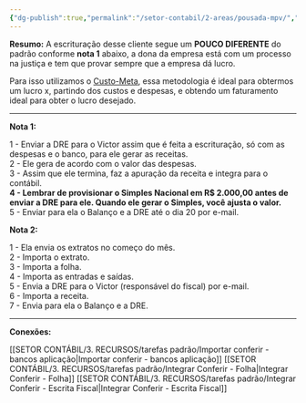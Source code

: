 ```yaml
---
{"dg-publish":true,"permalink":"/setor-contabil/2-areas/pousada-mpv/","dgPassFrontmatter":true,"created":"2025-06-09T21:50:52.666-03:00","updated":"2025-06-09T22:10:54.192-03:00"}
---
```



**Resumo:** 
A escrituração desse cliente segue um **POUCO DIFERENTE** do padrão conforme **nota 1** abaixo, a dona da empresa está com um processo na justiça e tem que provar sempre que a empresa dá lucro.

Para isso utilizamos o [Custo-Meta](https://maisretorno.com/portal/termos/c/custo-meta), essa metodologia é ideal para obtermos um lucro x, partindo dos custos e despesas, e obtendo um faturamento ideal para obter o lucro desejado.

---

**Nota 1:**

1 - Enviar a DRE para o Victor assim que é feita a escrituração, só com as despesas e o banco, para ele gerar as receitas.  
2 - Ele gera de acordo com o valor das despesas.  
3 - Assim que ele termina, faz a apuração da receita e integra para o contábil.  
**4 - Lembrar de provisionar o Simples Nacional em R$ 2.000,00 antes de enviar a DRE para ele. Quando ele gerar o Simples, você ajusta o valor.**  
5 - Enviar para ela o Balanço e a DRE até o dia 20 por e-mail.

**Nota 2:**

1 - Ela envia os extratos no começo do mês.  
2 - Importa o extrato.  
3 - Importa a folha.  
4 - Importa as entradas e saídas.  
5 - Envia a DRE para o Victor (responsável do fiscal) por e-mail.  
6 - Importa a receita.  
7 - Envia para ela o Balanço e a DRE.


---

**Conexões:**

[[SETOR CONTÁBIL/3. RECURSOS/tarefas padrão/Importar conferir - bancos aplicação\|Importar conferir - bancos aplicação]]
[[SETOR CONTÁBIL/3. RECURSOS/tarefas padrão/Integrar Conferir - Folha\|Integrar Conferir - Folha]]
[[SETOR CONTÁBIL/3. RECURSOS/tarefas padrão/Integrar Conferir - Escrita Fiscal\|Integrar Conferir - Escrita Fiscal]]

